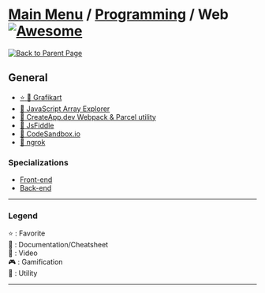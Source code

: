 # [Main Menu](../../README.md) / [Programming](../index.md) / Web [![Awesome](https://awesome.re/badge-flat.svg)](https://awesome.re)

[![Back to Parent Page](https://img.shields.io/badge/-Back_to_Parent_Page-blue?style=for-the-badge)](../index.md)

## General
- [:star: :movie_camera: Grafikart](https://www.youtube.com/user/grafikarttv)
- [:book: JavaScript Array Explorer](https://sdras.github.io/array-explorer/)
- [:wrench: CreateApp.dev Webpack & Parcel utility](https://createapp.dev/)
- [:wrench: JsFiddle](https://jsfiddle.net/)
- [:wrench: CodeSandbox.io](https://codesandbox.io/)
- [:wrench: ngrok](https://ngrok.com/)

### Specializations
- [Front-end](Front-end.md)
- [Back-end](Back-end.md)

---

### Legend
:star: : Favorite\
:book: : Documentation/Cheatsheet\
:movie_camera: : Video\
:video_game: : Gamification\
:wrench: : Utility

---
